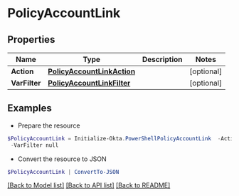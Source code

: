 # PolicyAccountLink
## Properties

Name | Type | Description | Notes
------------ | ------------- | ------------- | -------------
**Action** | [**PolicyAccountLinkAction**](PolicyAccountLinkAction.md) |  | [optional] 
**VarFilter** | [**PolicyAccountLinkFilter**](PolicyAccountLinkFilter.md) |  | [optional] 

## Examples

- Prepare the resource
```powershell
$PolicyAccountLink = Initialize-Okta.PowerShellPolicyAccountLink  -Action null `
 -VarFilter null
```

- Convert the resource to JSON
```powershell
$PolicyAccountLink | ConvertTo-JSON
```

[[Back to Model list]](../README.md#documentation-for-models) [[Back to API list]](../README.md#documentation-for-api-endpoints) [[Back to README]](../README.md)

